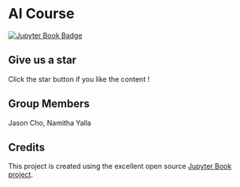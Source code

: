 # AI Course 

<!-- <a rel="license" href="http://creativecommons.org/licenses/by/4.0/"><img alt="Creative Commons License" style="border-width:0" src="https://i.creativecommons.org/l/by/4.0/88x31.png" /></a><br />This work is licensed under a <a rel="license" href="http://creativecommons.org/licenses/by/4.0/">Creative Commons Attribution 4.0 International License</a>. -->

[![Jupyter Book Badge](https://jupyterbook.org/badge.svg)](https://pantelis.github.io/artificial_intelligence/)

## Give us a star

Click the star button if you like the content !

## Group Members
Jason Cho, Namitha Yalla 

## Credits

This project is created using the excellent open source [Jupyter Book project](https://jupyterbook.org/).


